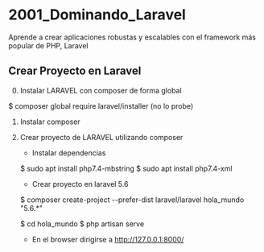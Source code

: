 # 2001_Dominando_Laravel
Aprende a crear aplicaciones robustas y escalables con el framework más popular de PHP, Laravel

## Crear Proyecto en Laravel

0. Instalar LARAVEL con composer de forma global

$ composer global require laravel/installer (no lo probe)

1. Instalar composer

2. Crear proyecto de LARAVEL utilizando composer

	- Instalar dependencias
	
	$ sudo apt install php7.4-mbstring
	$ sudo apt install php7.4-xml
	
	- Crear proyecto en laravel 5.6

	$ composer create-project --prefer-dist laravel/laravel hola_mundo "5.6.*"
	
	$ cd hola_mundo
	$ php artisan serve

	- En el browser dirigirse a http://127.0.0.1:8000/
	
